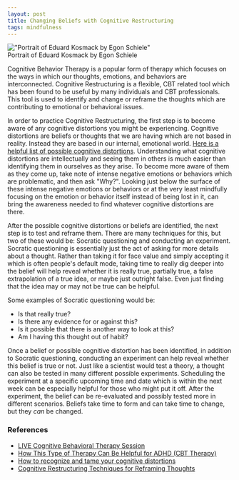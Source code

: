 ```yaml
---
layout: post
title: Changing Beliefs with Cognitive Restructuring
tags: mindfulness
---
```

!["Portrait of Eduard Kosmack by Egon Schiele"](https://upload.wikimedia.org/wikipedia/commons/thumb/2/2c/Egon_Schiele_-_Eduard_Kosmack_-_4702_-_%C3%96sterreichische_Galerie_Belvedere.jpg/596px-Egon_Schiele_-_Eduard_Kosmack_-_4702_-_%C3%96sterreichische_Galerie_Belvedere.jpg?20181121005920 "Portrait of Eduard Kosmack by Egon Schiele")  
Portrait of Eduard Kosmack by Egon Schiele

Cognitive Behavior Therapy is a popular form of therapy which focuses on the ways in which our thoughts, emotions, and behaviors are interconnected. Cognitive Restructuring is a flexible, CBT related tool which has been found to be useful by many individuals and CBT professionals. This tool is used to identify and change or reframe the thoughts which are contributing to emotional or behavioral issues.

In order to practice Cognitive Restructuring, the first step is to become aware of any cognitive distortions you might be experiencing. Cognitive distortions are beliefs or thoughts that we are having which are not based in reality. Instead they are based in our internal, emotional world. [Here is a helpful list of possible cognitive distortions](https://www.health.harvard.edu/blog/how-to-recognize-and-tame-your-cognitive-distortions-202205042738). Understanding what cognitive distortions are intellectually and seeing them in others is much easier than identifying them in ourselves as they arise. To become more aware of them as they come up, take note of intense negative emotions or behaviors which are problematic, and then ask "Why?". Looking just below the surface of these intense negative emotions or behaviors or at the very least mindfully focusing on the emotion or behavior itself instead of being lost in it, can bring the awareness needed to find whatever cognitive distortions are there.

After the possible cognitive distortions or beliefs are identified, the next step is to test and reframe them. There are many techniques for this, but two of these would be: Socratic questioning and conducting an experiment. Socratic questioning is essentially just the act of asking for more details about a thought. Rather than taking it for face value and simply accepting it which is often people's default mode, taking time to really dig deeper into the belief will help reveal whether it is really true, partially true, a false extrapolation of a true idea, or maybe just outright false. Even just finding that the idea may or may not be true can be helpful. 

Some examples of Socratic questioning would be:
- Is that really true? 
- Is there any evidence for or against this?
- Is it possible that there is another way to look at this?
- Am I having this thought out of habit?

Once a belief or possible cognitive distortion has been identified, in addition to Socratic questioning, conducting an experiment can help reveal whether this belief is true or not. Just like a scientist would test a theory, a thought can also be tested in many different possible experiments. Scheduling the experiment at a specific upcoming time and date which is within the next week can be especially helpful for those who might put it off. After the experiment, the belief can be re-evaluated and possibly tested more in different scenarios. Beliefs take time to form and can take time to change, but they *can* be changed.



### References
- [LIVE Cognitive Behavioral Therapy Session](https://www.youtube.com/watch?v=8-2WQF3SWwo)
- [How This Type of Therapy Can Be Helpful for ADHD (CBT Therapy)](https://www.youtube.com/watch?v=MduZa4ZBbaQ)
- [How to recognize and tame your cognitive distortions ](https://www.health.harvard.edu/blog/how-to-recognize-and-tame-your-cognitive-distortions-202205042738)
- [Cognitive Restructuring Techniques for Reframing Thoughts](https://positivepsychology.com/cbt-cognitive-restructuring-cognitive-distortions/)